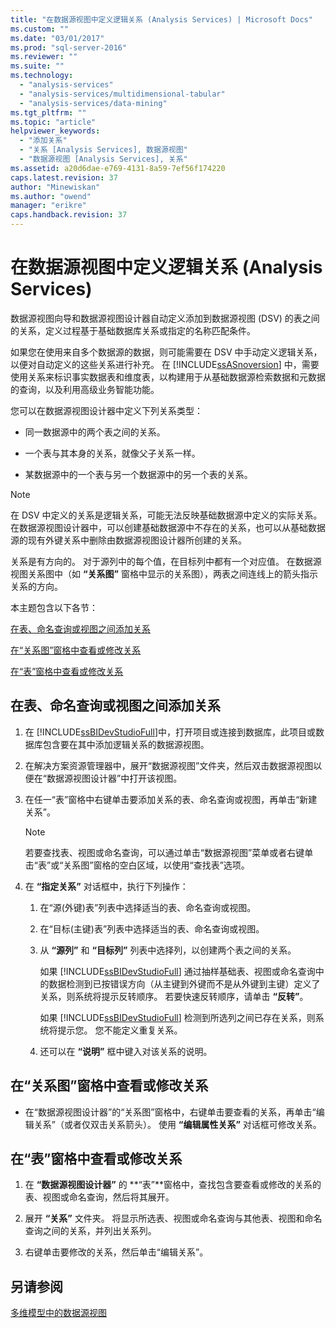 ```yaml
---
title: "在数据源视图中定义逻辑关系 (Analysis Services) | Microsoft Docs"
ms.custom: ""
ms.date: "03/01/2017"
ms.prod: "sql-server-2016"
ms.reviewer: ""
ms.suite: ""
ms.technology: 
  - "analysis-services"
  - "analysis-services/multidimensional-tabular"
  - "analysis-services/data-mining"
ms.tgt_pltfrm: ""
ms.topic: "article"
helpviewer_keywords: 
  - "添加关系"
  - "关系 [Analysis Services], 数据源视图"
  - "数据源视图 [Analysis Services], 关系"
ms.assetid: a20d6dae-e769-4131-8a59-7ef56f174220
caps.latest.revision: 37
author: "Minewiskan"
ms.author: "owend"
manager: "erikre"
caps.handback.revision: 37
---
```

# 在数据源视图中定义逻辑关系 (Analysis Services)
  数据源视图向导和数据源视图设计器自动定义添加到数据源视图 (DSV) 的表之间的关系，定义过程基于基础数据库关系或指定的名称匹配条件。  
  
 如果您在使用来自多个数据源的数据，则可能需要在 DSV 中手动定义逻辑关系，以便对自动定义的这些关系进行补充。 在 [!INCLUDE[ssASnoversion](../../includes/ssasnoversion-md.md)] 中，需要使用关系来标识事实数据表和维度表，以构建用于从基础数据源检索数据和元数据的查询，以及利用高级业务智能功能。  
  
 您可以在数据源视图设计器中定义下列关系类型：  
  
-   同一数据源中的两个表之间的关系。  
  
-   一个表与其本身的关系，就像父子关系一样。  
  
-   某数据源中的一个表与另一个数据源中的另一个表的关系。  
  
> [!NOTE]  
>  在 DSV 中定义的关系是逻辑关系，可能无法反映基础数据源中定义的实际关系。 在数据源视图设计器中，可以创建基础数据源中不存在的关系，也可以从基础数据源的现有外键关系中删除由数据源视图设计器所创建的关系。  
  
 关系是有方向的。 对于源列中的每个值，在目标列中都有一个对应值。 在数据源视图关系图中（如 **“关系图”** 窗格中显示的关系图），两表之间连线上的箭头指示关系的方向。  
  
 本主题包含以下各节：  
  
 [在表、命名查询或视图之间添加关系](#bkmk_addRel)  
  
 [在“关系图”窗格中查看或修改关系](#bkmk_diagrampane)  
  
 [在“表”窗格中查看或修改关系](#bkmk_tablespane)  
  
##  <a name="bkmk_addRel"></a> 在表、命名查询或视图之间添加关系  
  
1.  在 [!INCLUDE[ssBIDevStudioFull](../../includes/ssbidevstudiofull-md.md)]中，打开项目或连接到数据库，此项目或数据库包含要在其中添加逻辑关系的数据源视图。  
  
2.  在解决方案资源管理器中，展开“数据源视图”文件夹，然后双击数据源视图以便在“数据源视图设计器”中打开该视图。  
  
3.  在任一“表”窗格中右键单击要添加关系的表、命名查询或视图，再单击“新建关系”。  
  
    > [!NOTE]  
    >  若要查找表、视图或命名查询，可以通过单击“数据源视图”菜单或者右键单击“表”或“关系图”窗格的空白区域，以使用“查找表”选项。  
  
4.  在 **“指定关系”** 对话框中，执行下列操作：  
  
    1.  在“源(外键)表”列表中选择适当的表、命名查询或视图。  
  
    2.  在“目标(主键)表”列表中选择适当的表、命名查询或视图。  
  
    3.  从 **“源列”** 和 **“目标列”** 列表中选择列，以创建两个表之间的关系。  
  
         如果 [!INCLUDE[ssBIDevStudioFull](../../includes/ssbidevstudiofull-md.md)] 通过抽样基础表、视图或命名查询中的数据检测到已按错误方向（从主键到外键而不是从外键到主键）定义了关系，则系统将提示反转顺序。 若要快速反转顺序，请单击 **“反转”**。  
  
         如果 [!INCLUDE[ssBIDevStudioFull](../../includes/ssbidevstudiofull-md.md)] 检测到所选列之间已存在关系，则系统将提示您。 您不能定义重复关系。  
  
    4.  还可以在 **“说明”** 框中键入对该关系的说明。  
  
##  <a name="bkmk_diagrampane"></a> 在“关系图”窗格中查看或修改关系  
  
-   在“数据源视图设计器”的“关系图”窗格中，右键单击要查看的关系，再单击“编辑关系”（或者仅双击关系箭头）。  使用 **“编辑属性关系”** 对话框可修改关系。  
  
##  <a name="bkmk_tablespane"></a> 在“表”窗格中查看或修改关系  
  
1.  在 **“数据源视图设计器”** 的 **“表”**窗格中，查找包含要查看或修改的关系的表、视图或命名查询，然后将其展开。  
  
2.  展开 **“关系”** 文件夹。  将显示所选表、视图或命名查询与其他表、视图和命名查询之间的关系，并列出关系列。  
  
3.  右键单击要修改的关系，然后单击“编辑关系”。  
  
## 另请参阅  
 [多维模型中的数据源视图](../../analysis-services/multidimensional-models/data-source-views-in-multidimensional-models.md)  
  
  